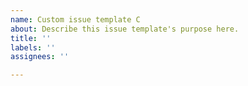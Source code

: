 ```yaml
---
name: Custom issue template C
about: Describe this issue template's purpose here.
title: ''
labels: ''
assignees: ''

---
```



